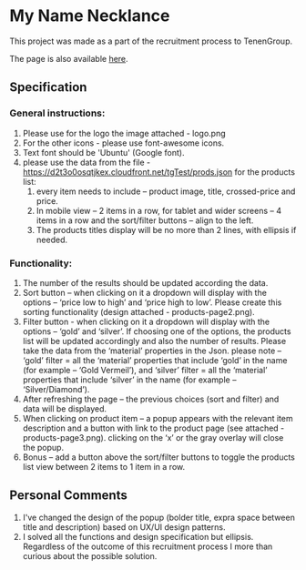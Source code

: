 # My Name Necklance

This project was made as a part of the recruitment process to TenenGroup.

The page is also available [here](https://laszland.github.io/fed-test-2020/).

## Specification
### General instructions:
1. Please use for the logo the image attached - logo.png
2. For the other icons - please use font-awesome icons.
3. Text font should be 'Ubuntu' (Google font).
4. please use the data from the file - https://d2t3o0osqtjkex.cloudfront.net/tgTest/prods.json for the
products list:
    1. every item needs to include – product image, title, crossed-price and price.
    2. In mobile view – 2 items in a row, for tablet and wider screens – 4 items in a row and the
sort/filter buttons – align to the left.
    3. The products titles display will be no more than 2 lines, with ellipsis if needed.
### Functionality:
1. The number of the results should be updated according the data.
1. Sort button – when clicking on it a dropdown will display with the options – ‘price low to high’ and
‘price high to low’. Please create this sorting functionality (design attached - products-page2.png).
2. Filter button - when clicking on it a dropdown will display with the options – ‘gold’ and ‘silver’. If
choosing one of the options, the products list will be updated accordingly and also the number of results.
Please take the data from the ‘material’ properties in the Json. please note – ‘gold’ filter = all the ‘material’ properties that include ‘gold’ in the name (for example – ‘Gold Vermeil’), and ‘silver’ filter = all the ‘material’ properties that include ‘silver’ in the name (for example – ‘Silver/Diamond’).
3. After refreshing the page – the previous choices (sort and filter) and data will be displayed.
4. When clicking on product item – a popup appears with the relevant item description and a button
with link to the product page (see attached - products-page3.png).
clicking on the ‘x’ or the gray overlay will close the popup.
5. Bonus – add a button above the sort/filter buttons to toggle the products list view between 2 items
to 1 item in a row.

## Personal Comments
1. I've changed the design of the popup (bolder title, expra space between title and description) based on UX/UI design patterns.
2. I solved all the functions and design specification but ellipsis. Regardless of the outcome of this recruitment process I more than curious about the possible solution.




